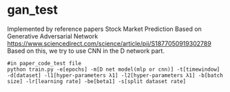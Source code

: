 # gan_test
Implemented by reference papers Stock Market Prediction Based on Generative Adversarial Network
https://www.sciencedirect.com/science/article/pii/S1877050919302789
Based on this, we try to use CNN in the D network part.
```
#in paper_code_test file 
python train.py -e[epochs] -m[D net model(mlp or cnn)] -t[timewindow] -d[dataset] -l1[hyper-parameters λ1] -l2[hyper-parameters λ1] -b[batch size] -lr[learning rate] -be[beta1] -s[split dataset rate]
```
